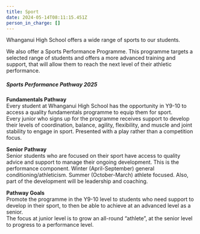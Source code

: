 ```yaml
---
title: Sport
date: 2024-05-14T08:11:15.451Z
person_in_charge: []
---
```

Whanganui High School offers a wide range of sports to our students.



We also offer a Sports Performance Programme. This programme targets a selected range of students and offers a more advanced training and support, that will allow them to reach the next level of their athletic performance.







##### Sports Performance Pathway 2025 



**Fundamentals Pathway**  
Every student at Whanganui High School has the opportunity in Y9-10 to access a quality fundamentals programme to equip them for sport.  
Every junior who signs up for the programme receives support to develop their levels of coordination, balance, agility, flexibility, and muscle and joint stability to engage in sport. Presented with a play rather than a competition focus. 




**Senior Pathway**  
Senior students who are focused on their sport have access to quality advice and support to manage their ongoing development. This is the performance component. Winter (April-September) general conditioning/athleticism. Summer (October-March) athlete focused. Also, part of the development will be leadership and coaching.  


**Pathway Goals**  
Promote the programme in the Y9-10 level to students who need support to develop in their sport, to then be able to achieve at an advanced level as a senior.  
The focus at junior level is to grow an all-round “athlete”, at the senior level to progress to a performance level.   
